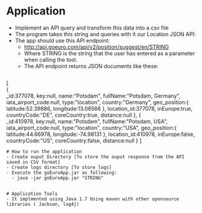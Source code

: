 # Application

- Implement an API query and transform this data into a csv file
- The program takes this string and queries with it our Location JSON API:
- The app should use this API endpoint:
  - http://api.goeuro.com/api/v2/position/suggest/en/STRING
  - Where STRING is the string that the user has entered as a parameter when calling the tool.
  - The API endpoint returns JSON documents like these:
  ```
 [  
   {  
      _id:377078,
      key:null,
      name:"Potsdam",
      fullName:"Potsdam, Germany",
      iata_airport_code:null,
      type:"location",
      country:"Germany",
      geo_position:{  
         latitude:52.39886,
         longitude:13.06566
      },
      location_id:377078,
      inEurope:true,
      countryCode:"DE",
      coreCountry:true,
      distance:null
   },
   {  
      _id:410978,
      key:null,
      name:"Potsdam",
      fullName:"Potsdam, USA",
      iata_airport_code:null,
      type:"location",
      country:"USA",
      geo_position:{  
         latitude:44.66978,
         longitude:-74.98131
      },
      location_id:410978,
      inEurope:false,
      countryCode:"US",
      coreCountry:false,
      distance:null
   }
]
```
# How to run the application
- Create ouput Directory [To store the ouput response from the API saved in CSV format]
- Create logs directory [To store logs]
- Execute the goEuroApp.jar as following:
  - java -jar goEuroApp.jar "STRING" 
  

# Application Tools
- It implmented using Java 1.7 Using maven with other opensource libraries ( Jackson, log4j)

